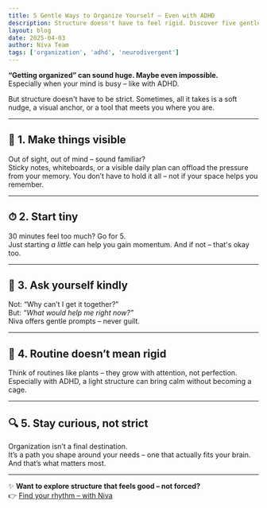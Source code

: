 ```yaml
---
title: 5 Gentle Ways to Organize Yourself – Even with ADHD  
description: Structure doesn't have to feel rigid. Discover five gentle ways to bring clarity into your day – made for brains that think differently.  
layout: blog  
date: 2025-04-03  
author: Niva Team  
tags: ['organization', 'adhd', 'neurodivergent']
---
```


**“Getting organized” can sound huge. Maybe even impossible.**  
Especially when your mind is busy – like with ADHD.

But structure doesn't have to be strict. Sometimes, all it takes is a soft nudge, a visual anchor, or a tool that meets you where you are.

---

## 🧷 1. Make things visible

Out of sight, out of mind – sound familiar?  
Sticky notes, whiteboards, or a visible daily plan can offload the pressure from your memory. You don’t have to hold it all – not if your space helps you remember.

---

## ⏱ 2. Start tiny

30 minutes feel too much? Go for 5.  
Just starting *a little* can help you gain momentum. And if not – that's okay too.

---

## 💬 3. Ask yourself kindly

Not: “Why can’t I get it together?”  
But: *“What would help me right now?”*  
Niva offers gentle prompts – never guilt.

---

## 🌿 4. Routine doesn’t mean rigid

Think of routines like plants – they grow with attention, not perfection.  
Especially with ADHD, a light structure can bring calm without becoming a cage.

---

## 🔍 5. Stay curious, not strict

Organization isn’t a final destination.  
It’s a path you shape around your needs – one that actually fits your brain. And that’s what matters most.

---

✨ **Want to explore structure that feels good – not forced?**  
👉 [Find your rhythm – with Niva](/#contactForm)